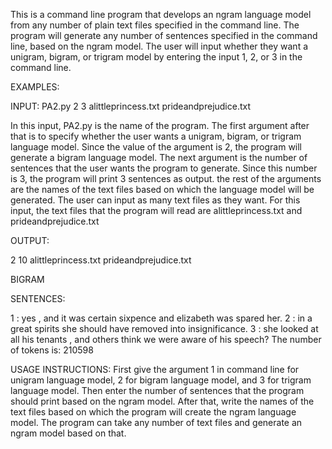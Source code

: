 This is a command line program that develops an ngram language model from any number of plain text files
specified in the command line. The program will generate any number of sentences specified in the command line, based on the ngram model.
The user will input whether they want a unigram, bigram, or trigram model by entering the input 1, 2, or 3 in the command line.

EXAMPLES:

INPUT: PA2.py 2 3 alittleprincess.txt prideandprejudice.txt

In this input, PA2.py is the name of the program. The first argument after that is to specify whether the user wants a unigram, bigram,
or trigram language model. Since the value of the argument is 2, the program will generate a bigram language model. The next argument is the 
number of sentences that the user wants the program to generate. Since this number is 3, the program will print 3 sentences as output. 
the rest of the arguments are the names of the text files based on which the language model will be generated. The user can input as many 
text files as they want. For this input, the text files that the program will read are alittleprincess.txt and prideandprejudice.txt

OUTPUT: 

2 10 alittleprincess.txt prideandprejudice.txt

BIGRAM

SENTENCES:

1 : yes , and it was certain sixpence and elizabeth was spared her.
2 : in a great spirits she should have removed into insignificance.
3 : she looked at all his tenants , and others think we were aware of his speech?
The number of tokens is: 210598


USAGE INSTRUCTIONS: First give the argument 1 in command line for unigram language model, 2 for bigram language model, and 3 for trigram
language model. Then enter the number of sentences that the program should print based on the ngram model. After that, write the names of the 
text files based on which the program will create the ngram language model. The program can take any number of text files and generate an ngram
model based on that.

